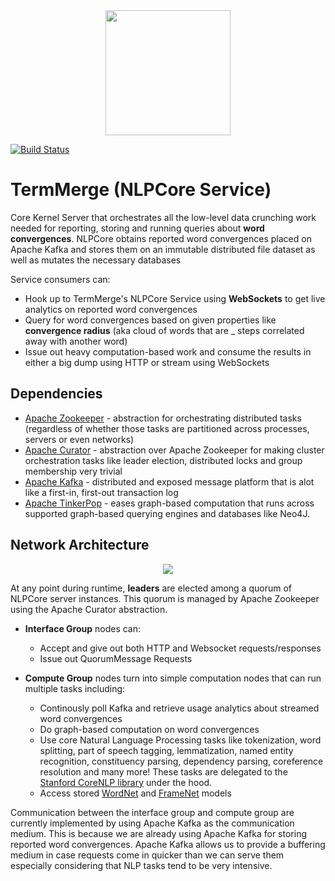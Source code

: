 <center><img src="https://rawgit.com/termmerge/nlpcore/master/assets/logo.svg" width="200"></center>

[![Build Status](https://travis-ci.org/termmerge/nlpcore.svg?branch=master)](https://travis-ci.org/termmerge/nlpcore)

# TermMerge (NLPCore Service)
Core Kernel Server that orchestrates all the low-level data crunching work needed for reporting, 
storing and running queries about **word convergences**. NLPCore obtains reported word convergences 
placed on Apache Kafka and stores them on an immutable distributed file dataset as well as mutates the necessary 
databases

Service consumers can:
* Hook up to TermMerge's NLPCore Service using **WebSockets** to get live analytics on reported word convergences
* Query for word convergences based on given properties like **convergence radius** (aka cloud of words that are 
_ steps correlated away with another word)
* Issue out heavy computation-based work and consume the results in either a big dump using HTTP or stream using 
WebSockets

## Dependencies
* [Apache Zookeeper](http://zookeeper.apache.org) - abstraction for orchestrating distributed tasks (regardless of whether those tasks are partitioned across processes, servers or even networks)
* [Apache Curator](http://curator.apache.org) - abstraction over Apache Zookeeper for making cluster orchestration tasks like leader election, distributed locks and group membership very trivial
* [Apache Kafka](https://kafka.apache.org) - distributed and exposed message platform that is alot like a first-in, first-out transaction log
* [Apache TinkerPop](http://tinkerpop.apache.org) - eases graph-based computation that runs across supported graph-based querying engines and databases like Neo4J.

## Network Architecture
<center><img src="https://rawgit.com/termmerge/nlpcore/master/assets/network_architecture.svg"></center>

At any point during runtime, **leaders** are elected among a quorum of NLPCore server instances. This quorum is managed by Apache Zookeeper using the Apache Curator abstraction. 

* **Interface Group** nodes can: 
  * Accept and give out both HTTP and Websocket requests/responses
  * Issue out QuorumMessage Requests 

* **Compute Group** nodes turn into simple computation nodes that can run multiple tasks including:
  * Continously poll Kafka and retrieve usage analytics about streamed word convergences
  * Do graph-based computation on word convergences
  * Use core Natural Language Processing tasks like tokenization, word splitting, part of speech tagging, lemmatization, named entity recognition, constituency parsing, dependency parsing, coreference resolution and many more! These tasks are delegated to the [Stanford CoreNLP library](http://stanfordnlp.github.io/CoreNLP/) under the hood.
  * Access stored [WordNet](https://wordnet.princeton.edu) and [FrameNet](https://framenet.icsi.berkeley.edu) models

Communication between the interface group and compute group are currently implemented by using Apache Kafka as the communication medium. This is because we are already using Apache Kafka for storing reported word convergences. Apache Kafka allows us to provide a buffering medium in case requests come in quicker than we can serve them especially considering that NLP tasks tend to be very intensive.
